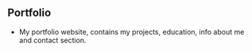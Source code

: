 **Portfolio**
---
- My portfolio website, contains my projects, education, info about me and contact section.

